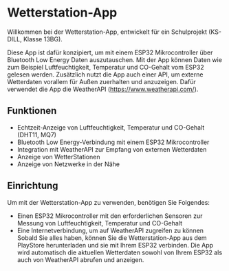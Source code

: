 # Wetterstation-App

Willkommen bei der Wetterstation-App, entwickelt für ein Schulprojekt (KS-DILL, Klasse 13BG).

Diese App ist dafür konzipiert, um mit einem ESP32 Mikrocontroller über Bluetooth Low Energy Daten auszutauschen.
Mit der App können Daten wie zum Beispiel Luftfeuchtigkeit, Temperatur und CO-Gehalt vom ESP32 gelesen werden.
Zusätzlich nutzt die App auch einer API, um externe Wetterdaten vorallem für Außen zuerhalten und anzuzeigen.
Dafür verwendet die App die WeatherAPI (https://www.weatherapi.com/).

## Funktionen
- Echtzeit-Anzeige von Luftfeuchtigkeit, Temperatur und CO-Gehalt (DHT11, MQ7)
- Bluetooth Low Energy-Verbindung mit einem ESP32 Mikrocontroller
- Integration mit WeatherAPI zur Empfang von externen Wetterdaten
- Anzeige von WetterStationen
- Anzeige von Netzwerke in der Nähe

## Einrichtung

Um mit der Wetterstation-App zu verwenden, benötigen Sie Folgendes:
- Einen ESP32 Mikrocontroller mit den erforderlichen Sensoren zur Messung von Luftfeuchtigkeit, Temperatur und CO-Gehalt
- Eine Internetverbindung, um auf WeatherAPI zugreifen zu können
Sobald Sie alles haben, können Sie die Wetterstation-App aus dem PlayStore herunterladen und sie mit Ihrem ESP32 verbinden.
Die App wird automatisch die aktuellen Wetterdaten sowohl von Ihrem ESP32 als auch von WeatherAPI abrufen und anzeigen.
